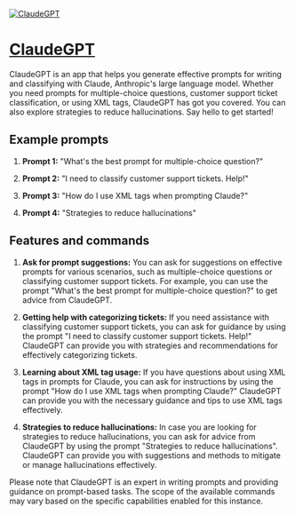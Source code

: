 [![ClaudeGPT](https://files.oaiusercontent.com/file-LR4O6ZMV7wNmYKppey7wcOaP?se=2123-10-19T03%3A52%3A32Z&sp=r&sv=2021-08-06&sr=b&rscc=max-age%3D31536000%2C%20immutable&rscd=attachment%3B%20filename%3D06f0e728-701f-49e8-8003-1e935b2e93cc.png&sig=4%2BD6Yn18udISpM2Rqrs4qhKTjsBWXcAVzT3MSIQjUFQ%3D)](https://chat.openai.com/g/g-yhiBAixw5-claudegpt)

# [ClaudeGPT](https://chat.openai.com/g/g-yhiBAixw5-claudegpt)

ClaudeGPT is an app that helps you generate effective prompts for writing and classifying with Claude, Anthropic's large language model. Whether you need prompts for multiple-choice questions, customer support ticket classification, or using XML tags, ClaudeGPT has got you covered. You can also explore strategies to reduce hallucinations. Say hello to get started!

## Example prompts

1. **Prompt 1:** "What's the best prompt for multiple-choice question?"

2. **Prompt 2:** "I need to classify customer support tickets. Help!"

3. **Prompt 3:** "How do I use XML tags when prompting Claude?"

4. **Prompt 4:** "Strategies to reduce hallucinations"

## Features and commands

1. **Ask for prompt suggestions:** You can ask for suggestions on effective prompts for various scenarios, such as multiple-choice questions or classifying customer support tickets. For example, you can use the prompt "What's the best prompt for multiple-choice question?" to get advice from ClaudeGPT.

2. **Getting help with categorizing tickets:** If you need assistance with classifying customer support tickets, you can ask for guidance by using the prompt "I need to classify customer support tickets. Help!" ClaudeGPT can provide you with strategies and recommendations for effectively categorizing tickets.

3. **Learning about XML tag usage:** If you have questions about using XML tags in prompts for Claude, you can ask for instructions by using the prompt "How do I use XML tags when prompting Claude?" ClaudeGPT can provide you with the necessary guidance and tips to use XML tags effectively.

4. **Strategies to reduce hallucinations:** In case you are looking for strategies to reduce hallucinations, you can ask for advice from ClaudeGPT by using the prompt "Strategies to reduce hallucinations". ClaudeGPT can provide you with suggestions and methods to mitigate or manage hallucinations effectively.

Please note that ClaudeGPT is an expert in writing prompts and providing guidance on prompt-based tasks. The scope of the available commands may vary based on the specific capabilities enabled for this instance.